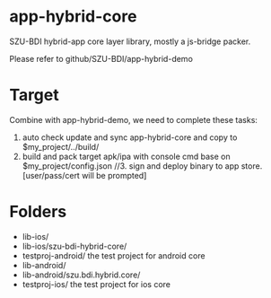 # app-hybrid-core

SZU-BDI hybrid-app core layer library, mostly a js-bridge packer.

Please refer to github/SZU-BDI/app-hybrid-demo

# Target

Combine with app-hybrid-demo, we need to complete these tasks:

1. auto check update and sync app-hybrid-core and copy to $my_project/../build/
2. build and pack target apk/ipa with console cmd base on $my_project/config.json
//3. sign and deploy binary to app store. [user/pass/cert will be prompted]

# Folders

* lib-ios/
* lib-ios/szu-bdi-hybrid-core/
* testproj-android/
		the test project for android core
* lib-android/
* lib-android/szu.bdi.hybrid.core/
* testproj-ios/
		the test project for ios core
